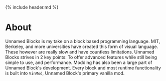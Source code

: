 {% include header.md %}

# About

Unnamed Blocks is my take on a block based programming language. MIT, Berkeley, and more universities have created this form of visual language. These however are really slow and have countless limitations. Unnamed Blocks strives in 2 key points: To offer advanced features while still being simple to use, and performance. Modding has also been a large part of Unnamed Block's development. Every block and most runtime functionality is built into `VinMod`, Unnamed Block's primary vanilla mod.
